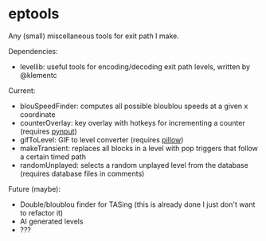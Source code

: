 # eptools
Any (small) miscellaneous tools for exit path I make.

Dependencies:
- levellib: useful tools for encoding/decoding exit path levels, written by @klementc

Current:
- blouSpeedFinder: computes all possible bloublou speeds at a given x coordinate
- counterOverlay: key overlay with hotkeys for incrementing a counter (requires [pynput](https://pypi.org/project/pynput/))
- gifToLevel: GIF to level converter (requires [pillow](https://pypi.org/project/pillow/))
- makeTransient: replaces all blocks in a level with pop triggers that follow a certain timed path
- randomUnplayed: selects a random unplayed level from the database (requires database files in comments)

Future (maybe):
- Double/bloublou finder for TASing (this is already done I just don't want to refactor it)
- AI generated levels
- ???
